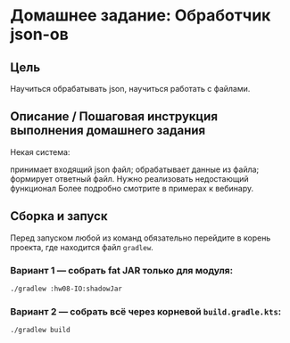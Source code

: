 # Домашнее задание: Обработчик json-ов


## Цель
Научиться обрабатывать json, научиться работать с файлами.


## Описание / Пошаговая инструкция выполнения домашнего задания
Некая система:

принимает входящий json файл;
обрабатывает данные из файла;
формирует ответный файл.
Нужно реализовать недостающий функционал
Более подробно смотрите в примерах к вебинару.

## Сборка и запуск

Перед запуском любой из команд обязательно перейдите в корень проекта, где находится файл `gradlew`.

### Вариант 1 — собрать fat JAR только для модуля:

```bash
./gradlew :hw08-IO:shadowJar
```
 
### Вариант 2 — собрать всё через корневой `build.gradle.kts`:

```bash
./gradlew build
```
